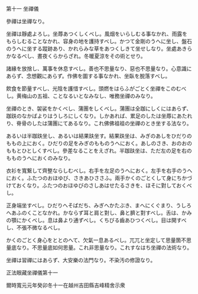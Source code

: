 

第十一 坐禪儀  

  

 參禪は坐禪なり。  

 坐禪は靜處よろし。坐蓐あつくしくべし。風烟をいらしむる事なかれ、雨露をもらしむることなかれ、容身の地を護持すべし。かつて金剛のうへに坐し、盤石のうへに坐する蹤跡あり、かれらみな草をあつくしきて坐せしなり。坐處あきらかなるべし、晝夜くらからざれ。冬暖夏涼をその術とせり。  

諸緣を放捨し、萬事を休息すべし。善也不思量なり、惡也不思量なり。心意識にあらず、念想觀にあらず。作佛を圖する事なかれ、坐臥を脫落すべし。  

 飮食を節量すべし、光陰を護惜すべし。頭燃をはらふがごとく坐禪をこのむべし。黄梅山の五祖、ことなるいとなみなし、唯務坐禪のみなり。  

 坐禪のとき、袈裟をかくべし、蒲團をしくべし。蒲團は全跏にしくにはあらず、跏趺のなかばよりはうしろにしくなり。しかあれば、累足のしたは坐蓐にあたれり、脊骨のしたは蒲團にてあるなり。これ佛佛祖祖の坐禪のとき坐する法なり。  

 あるいは半跏趺坐し、あるいは結果趺坐す。結果趺坐は、みぎのあしをひだりのももの上におく。ひだりの足をみぎのもものうへにおく。あしのさき、おのおのももとひとしくすべし。參差なることをえざれ。半跏趺坐は、ただ左の足を右のもものうへにおくのみなり。  

 衣衫を寬繋して齊整ならしむべし。右手を左足のうへにおく。左手を右手のうへにおく。ふたつのおほゆび、さきあひささふ。兩手かくのごとくして身にちかづけておくなり。ふたつのおほゆびのさしあはせたるさきを、ほそに對しておくべし。  

 正身端坐すべし。ひだりへそばだち、みぎへかたぶき、まへにくぐまり、うしろへあふのくことなかれ。かならず耳と肩と對し、鼻と臍と對すべし。舌は、かみの顎にかくべし。息は鼻より通ずべし。くちびる齒あひつくべし。目は開すべし、不張不微なるべし。  

 かくのごとく身心をととのへて、欠氣一息あるべし。兀兀と坐定して思量箇不思量底なり。不思量底如何思量。これ非思量なり。これすなはち坐禪の法術なり。  

 坐禪は習禪にはあらず、大安樂の法門なり。不染汚の修證なり。  

  

正法眼藏坐禪儀第十一  

  

 爾時寬元元年癸卯冬十一在越州吉田縣吉峰精舍示衆  

  



